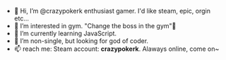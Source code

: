 - 👋 Hi, I’m @crazypokerk enthusiast gamer. I'd like steam, epic, orgin etc...
- 👀 I’m interested in gym. "Change the boss in the gym"🙈
- 🌱 I’m currently learning JavaScript.
- 💞️ I’m non-single, but looking for god of coder.
- 📫 reach me: Steam account: **crazypokerk**. Alaways online, come on~

<!---
crazypokerk/crazypokerk is a ✨ special ✨ repository because its `README.md` (this file) appears on your GitHub profile.
You can click the Preview link to take a look at your changes.
--->
